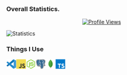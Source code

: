 

### Overall Statistics.

<a href="https://github.com/itsland0n">
  <p align="center">
    <img src="https://komarev.com/ghpvc/?username=itsland0n&color=ff69b4" alt="Profile Views">
  </p>
</a>


![Statistics](https://github-readme-stats.vercel.app/api?username=itsland0n&show_icons=true)  

### Things I Use
<img align="left" alt="Visual Studio Code" width="26px" src="https://raw.githubusercontent.com/devicons/devicon/master/icons/vscode/vscode-original.svg" />

<img align="left" alt="JavaScript" width="26px" src="https://raw.githubusercontent.com/devicons/devicon/master/icons/javascript/javascript-original.svg" />

<img align="left" alt="Node.JS" width="26px" src="https://raw.githubusercontent.com/devicons/devicon/master/icons/nodejs/nodejs-original.svg" />

<img align="left" alt="PostgreSQL" width="26px" src="https://raw.githubusercontent.com/devicons/devicon/master/icons/postgresql/postgresql-original.svg" />

<img align="left" alt="MongoDB" width="26px" src="https://raw.githubusercontent.com/devicons/devicon/master/icons/mongodb/mongodb-original.svg" />

<img align="left" alt="Typescript" width="26px" src="https://raw.githubusercontent.com/devicons/devicon/master/icons/typescript/typescript-original.svg">
